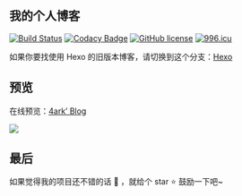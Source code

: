 ## 我的个人博客

[![Build Status](https://github.com/gd4Ark/gd4ark.github.io/workflows/build/badge.svg?branch=vuepress&event=push)](https://github.com/gd4Ark/gd4ark.github.io/actions?query=branch%3Avuepress+event%3Apush)
[![Codacy Badge](https://api.codacy.com/project/badge/Grade/8220b926db514f13afc3f02b7f884f4b)](https://app.codacy.com/manual/gd4Ark/gd4ark.github.io?utm_source=github.com&utm_medium=referral&utm_content=gd4Ark/gd4ark.github.io&utm_campaign=Badge_Grade_Dashboard)
[![GitHub license](https://img.shields.io/github/license/gd4Ark/gd4ark.github.io.svg)](https://github.com/gd4Ark/gd4ark.github.io/blob/jekyll/LICENSE)
[![996.icu](https://img.shields.io/badge/link-996.icu-%23FF4D5B.svg)](https://996.icu)

如果你要找使用 Hexo 的旧版本博客，请切换到这个分支：[Hexo](https://github.com/gd4Ark/gd4Ark.github.io/tree/hexo)

## 预览

在线预览：[4ark’ Blog](https://4ark.me)

![](https://gd4ark-1258805822.cos.ap-guangzhou.myqcloud.com/images202202171838132.png)

## 最后

如果觉得我的项目还不错的话 👏 ，就给个 star ⭐ 鼓励一下吧~
